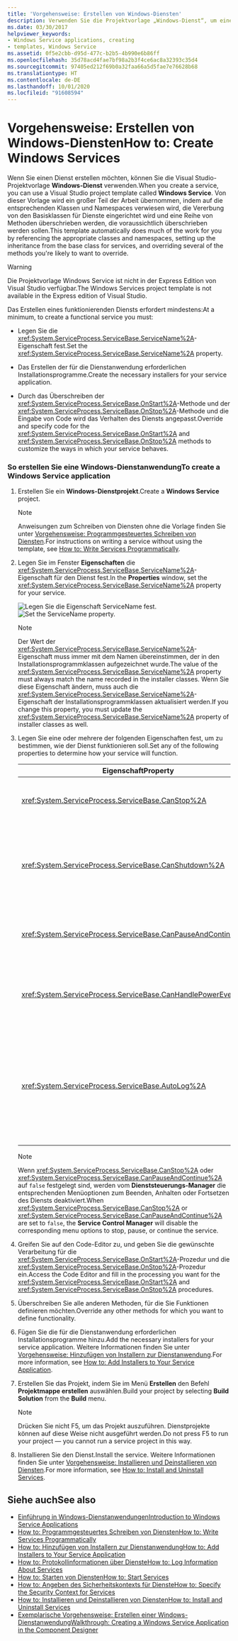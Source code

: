 ```yaml
---
title: 'Vorgehensweise: Erstellen von Windows-Diensten'
description: Verwenden Sie die Projektvorlage „Windows-Dienst“, um einen Dienst zu erstellen. Legen Sie die Eigenschaft ServiceName fest, erstellen Sie Installationsprogramme, und setzen Sie die Methoden OnStart und OnStop außer Kraft.
ms.date: 03/30/2017
helpviewer_keywords:
- Windows Service applications, creating
- templates, Windows Service
ms.assetid: 0f5e2cbb-d95d-477c-b2b5-4b990e6b86ff
ms.openlocfilehash: 35d78acd4fae7bf98a2b3f4ce6ac8a32393c35d4
ms.sourcegitcommit: 97405ed212f69b0a32faa66a5d5fae7e76628b68
ms.translationtype: HT
ms.contentlocale: de-DE
ms.lasthandoff: 10/01/2020
ms.locfileid: "91608594"
---
```

# <a name="how-to-create-windows-services"></a><span data-ttu-id="ba53e-104">Vorgehensweise: Erstellen von Windows-Diensten</span><span class="sxs-lookup"><span data-stu-id="ba53e-104">How to: Create Windows Services</span></span>
<span data-ttu-id="ba53e-105">Wenn Sie einen Dienst erstellen möchten, können Sie die Visual Studio-Projektvorlage **Windows-Dienst** verwenden.</span><span class="sxs-lookup"><span data-stu-id="ba53e-105">When you create a service, you can use a Visual Studio project template called **Windows Service**.</span></span> <span data-ttu-id="ba53e-106">Von dieser Vorlage wird ein großer Teil der Arbeit übernommen, indem auf die entsprechenden Klassen und Namespaces verwiesen wird, die Vererbung von den Basisklassen für Dienste eingerichtet wird und eine Reihe von Methoden überschrieben werden, die voraussichtlich überschrieben werden sollen.</span><span class="sxs-lookup"><span data-stu-id="ba53e-106">This template automatically does much of the work for you by referencing the appropriate classes and namespaces, setting up the inheritance from the base class for services, and overriding several of the methods you're likely to want to override.</span></span>  
  
> [!WARNING]
> <span data-ttu-id="ba53e-107">Die Projektvorlage Windows Service ist nicht in der Express Edition von Visual Studio verfügbar.</span><span class="sxs-lookup"><span data-stu-id="ba53e-107">The Windows Services project template is not available in the Express edition of Visual Studio.</span></span>  
  
 <span data-ttu-id="ba53e-108">Das Erstellen eines funktionierenden Diensts erfordert mindestens:</span><span class="sxs-lookup"><span data-stu-id="ba53e-108">At a minimum, to create a functional service you must:</span></span>  
  
- <span data-ttu-id="ba53e-109">Legen Sie die <xref:System.ServiceProcess.ServiceBase.ServiceName%2A>-Eigenschaft fest.</span><span class="sxs-lookup"><span data-stu-id="ba53e-109">Set the <xref:System.ServiceProcess.ServiceBase.ServiceName%2A> property.</span></span>  
  
- <span data-ttu-id="ba53e-110">Das Erstellen der für die Dienstanwendung erforderlichen Installationsprogramme.</span><span class="sxs-lookup"><span data-stu-id="ba53e-110">Create the necessary installers for your service application.</span></span>  
  
- <span data-ttu-id="ba53e-111">Durch das Überschreiben der <xref:System.ServiceProcess.ServiceBase.OnStart%2A>-Methode und der <xref:System.ServiceProcess.ServiceBase.OnStop%2A>-Methode und die Eingabe von Code wird das Verhalten des Diensts angepasst.</span><span class="sxs-lookup"><span data-stu-id="ba53e-111">Override and specify code for the <xref:System.ServiceProcess.ServiceBase.OnStart%2A> and <xref:System.ServiceProcess.ServiceBase.OnStop%2A> methods to customize the ways in which your service behaves.</span></span>  
  
### <a name="to-create-a-windows-service-application"></a><span data-ttu-id="ba53e-112">So erstellen Sie eine Windows-Dienstanwendung</span><span class="sxs-lookup"><span data-stu-id="ba53e-112">To create a Windows Service application</span></span>  
  
1. <span data-ttu-id="ba53e-113">Erstellen Sie ein **Windows-Dienstprojekt**.</span><span class="sxs-lookup"><span data-stu-id="ba53e-113">Create a **Windows Service** project.</span></span>  
  
    > [!NOTE]
    > <span data-ttu-id="ba53e-114">Anweisungen zum Schreiben von Diensten ohne die Vorlage finden Sie unter [Vorgehensweise: Programmgesteuertes Schreiben von Diensten](how-to-write-services-programmatically.md).</span><span class="sxs-lookup"><span data-stu-id="ba53e-114">For instructions on writing a service without using the template, see [How to: Write Services Programmatically](how-to-write-services-programmatically.md).</span></span>  
  
2. <span data-ttu-id="ba53e-115">Legen Sie im Fenster **Eigenschaften** die <xref:System.ServiceProcess.ServiceBase.ServiceName%2A>-Eigenschaft für den Dienst fest.</span><span class="sxs-lookup"><span data-stu-id="ba53e-115">In the **Properties** window, set the <xref:System.ServiceProcess.ServiceBase.ServiceName%2A> property for your service.</span></span>  
  
     <span data-ttu-id="ba53e-116">![Legen Sie die Eigenschaft ServiceName fest.](./media/windowsservice-servicename.PNG "WindowsService_ServiceName")</span><span class="sxs-lookup"><span data-stu-id="ba53e-116">![Set the ServiceName property.](./media/windowsservice-servicename.PNG "WindowsService_ServiceName")</span></span>  
  
    > [!NOTE]
    > <span data-ttu-id="ba53e-117">Der Wert der <xref:System.ServiceProcess.ServiceBase.ServiceName%2A>-Eigenschaft muss immer mit dem Namen übereinstimmen, der in den Installationsprogrammklassen aufgezeichnet wurde.</span><span class="sxs-lookup"><span data-stu-id="ba53e-117">The value of the <xref:System.ServiceProcess.ServiceBase.ServiceName%2A> property must always match the name recorded in the installer classes.</span></span> <span data-ttu-id="ba53e-118">Wenn Sie diese Eigenschaft ändern, muss auch die <xref:System.ServiceProcess.ServiceBase.ServiceName%2A>-Eigenschaft der Installationsprogrammklassen aktualisiert werden.</span><span class="sxs-lookup"><span data-stu-id="ba53e-118">If you change this property, you must update the <xref:System.ServiceProcess.ServiceBase.ServiceName%2A> property of installer classes as well.</span></span>  
  
3. <span data-ttu-id="ba53e-119">Legen Sie eine oder mehrere der folgenden Eigenschaften fest, um zu bestimmen, wie der Dienst funktionieren soll.</span><span class="sxs-lookup"><span data-stu-id="ba53e-119">Set any of the following properties to determine how your service will function.</span></span>  
  
    |<span data-ttu-id="ba53e-120">Eigenschaft</span><span class="sxs-lookup"><span data-stu-id="ba53e-120">Property</span></span>|<span data-ttu-id="ba53e-121">Einstellung</span><span class="sxs-lookup"><span data-stu-id="ba53e-121">Setting</span></span>|  
    |--------------|-------------|  
    |<xref:System.ServiceProcess.ServiceBase.CanStop%2A>|<span data-ttu-id="ba53e-122">Mit `True` wird angezeigt, dass vom Dienst Anforderungen zum Beenden angenommen werden. Mit `false` wird verhindert, dass der Dienst beendet werden kann.</span><span class="sxs-lookup"><span data-stu-id="ba53e-122">`True` to indicate that the service will accept requests to stop running; `false` to prevent the service from being stopped.</span></span>|  
    |<xref:System.ServiceProcess.ServiceBase.CanShutdown%2A>|<span data-ttu-id="ba53e-123">Mit `True` wird angegeben, dass der Dienst benachrichtigt werden soll, wenn der ausführende Computer heruntergefahren wird. Dadurch wird ermöglicht, dass die <xref:System.ServiceProcess.ServiceBase.OnShutdown%2A>-Prozedur aufgerufen werden kann.</span><span class="sxs-lookup"><span data-stu-id="ba53e-123">`True` to indicate that the service wants to receive notification when the computer on which it lives shuts down, enabling it to call the <xref:System.ServiceProcess.ServiceBase.OnShutdown%2A> procedure.</span></span>|  
    |<xref:System.ServiceProcess.ServiceBase.CanPauseAndContinue%2A>|<span data-ttu-id="ba53e-124">Mit `True` wird angegeben, dass vom Dienst Anforderungen zum Anhalten und Fortsetzen angenommen werden. Mit `false` wird verhindert, dass der Dienst angehalten oder fortgesetzt werden kann.</span><span class="sxs-lookup"><span data-stu-id="ba53e-124">`True` to indicate that the service will accept requests to pause or to resume running; `false` to prevent the service from being paused and resumed.</span></span>|  
    |<xref:System.ServiceProcess.ServiceBase.CanHandlePowerEvent%2A>|<span data-ttu-id="ba53e-125">Mit `True` wird angegeben, dass der Dienst Benachrichtigungen zu Änderungen des Leistungsstatus eines Computers verarbeiten kann. `false` gibt an, dass der Dienst nicht über diese Änderungen informiert wird.</span><span class="sxs-lookup"><span data-stu-id="ba53e-125">`True` to indicate that the service can handle notification of changes to the computer's power status; `false` to prevent the service from being notified of these changes.</span></span>|  
    |<xref:System.ServiceProcess.ServiceBase.AutoLog%2A>|<span data-ttu-id="ba53e-126">Mit `True` werden informative Einträge in das Anwendungsereignisprotokoll geschrieben, sobald vom Dienst eine Aktion durchgeführt wird. Mit `false` wird diese Funktion deaktiviert.</span><span class="sxs-lookup"><span data-stu-id="ba53e-126">`True` to write informational entries to the Application event log when your service performs an action; `false` to disable this functionality.</span></span> <span data-ttu-id="ba53e-127">Weitere Informationen finden Sie unter [Vorgehensweise: Protokollinformationen über Dienste](how-to-log-information-about-services.md).</span><span class="sxs-lookup"><span data-stu-id="ba53e-127">For more information, see [How to: Log Information About Services](how-to-log-information-about-services.md).</span></span> <span data-ttu-id="ba53e-128">**Hinweis**:  <xref:System.ServiceProcess.ServiceBase.AutoLog%2A> ist standardmäßig auf `true` festgelegt.</span><span class="sxs-lookup"><span data-stu-id="ba53e-128">**Note:**  By default, <xref:System.ServiceProcess.ServiceBase.AutoLog%2A> is set to `true`.</span></span>|  
  
    > [!NOTE]
    > <span data-ttu-id="ba53e-129">Wenn <xref:System.ServiceProcess.ServiceBase.CanStop%2A> oder <xref:System.ServiceProcess.ServiceBase.CanPauseAndContinue%2A> auf `false` festgelegt sind, werden vom **Dienststeuerungs-Manager** die entsprechenden Menüoptionen zum Beenden, Anhalten oder Fortsetzen des Diensts deaktiviert.</span><span class="sxs-lookup"><span data-stu-id="ba53e-129">When <xref:System.ServiceProcess.ServiceBase.CanStop%2A> or <xref:System.ServiceProcess.ServiceBase.CanPauseAndContinue%2A> are set to `false`, the **Service Control Manager** will disable the corresponding menu options to stop, pause, or continue the service.</span></span>  
  
4. <span data-ttu-id="ba53e-130">Greifen Sie auf den Code-Editor zu, und geben Sie die gewünschte Verarbeitung für die <xref:System.ServiceProcess.ServiceBase.OnStart%2A>-Prozedur und die <xref:System.ServiceProcess.ServiceBase.OnStop%2A>-Prozedur ein.</span><span class="sxs-lookup"><span data-stu-id="ba53e-130">Access the Code Editor and fill in the processing you want for the <xref:System.ServiceProcess.ServiceBase.OnStart%2A> and <xref:System.ServiceProcess.ServiceBase.OnStop%2A> procedures.</span></span>  
  
5. <span data-ttu-id="ba53e-131">Überschreiben Sie alle anderen Methoden, für die Sie Funktionen definieren möchten.</span><span class="sxs-lookup"><span data-stu-id="ba53e-131">Override any other methods for which you want to define functionality.</span></span>  
  
6. <span data-ttu-id="ba53e-132">Fügen Sie die für die Dienstanwendung erforderlichen Installationsprogramme hinzu.</span><span class="sxs-lookup"><span data-stu-id="ba53e-132">Add the necessary installers for your service application.</span></span> <span data-ttu-id="ba53e-133">Weitere Informationen finden Sie unter [Vorgehensweise: Hinzufügen von Installern zur Dienstanwendung](how-to-add-installers-to-your-service-application.md).</span><span class="sxs-lookup"><span data-stu-id="ba53e-133">For more information, see [How to: Add Installers to Your Service Application](how-to-add-installers-to-your-service-application.md).</span></span>  
  
7. <span data-ttu-id="ba53e-134">Erstellen Sie das Projekt, indem Sie im Menü **Erstellen** den Befehl **Projektmappe erstellen** auswählen.</span><span class="sxs-lookup"><span data-stu-id="ba53e-134">Build your project by selecting **Build Solution** from the **Build** menu.</span></span>  
  
    > [!NOTE]
    > <span data-ttu-id="ba53e-135">Drücken Sie nicht F5, um das Projekt auszuführen. Dienstprojekte können auf diese Weise nicht ausgeführt werden.</span><span class="sxs-lookup"><span data-stu-id="ba53e-135">Do not press F5 to run your project — you cannot run a service project in this way.</span></span>  
  
8. <span data-ttu-id="ba53e-136">Installieren Sie den Dienst.</span><span class="sxs-lookup"><span data-stu-id="ba53e-136">Install the service.</span></span> <span data-ttu-id="ba53e-137">Weitere Informationen finden Sie unter [Vorgehensweise: Installieren und Deinstallieren von Diensten](how-to-install-and-uninstall-services.md).</span><span class="sxs-lookup"><span data-stu-id="ba53e-137">For more information, see [How to: Install and Uninstall Services](how-to-install-and-uninstall-services.md).</span></span>  
  
## <a name="see-also"></a><span data-ttu-id="ba53e-138">Siehe auch</span><span class="sxs-lookup"><span data-stu-id="ba53e-138">See also</span></span>

- [<span data-ttu-id="ba53e-139">Einführung in Windows-Dienstanwendungen</span><span class="sxs-lookup"><span data-stu-id="ba53e-139">Introduction to Windows Service Applications</span></span>](introduction-to-windows-service-applications.md)
- [<span data-ttu-id="ba53e-140">How to: Programmgesteuertes Schreiben von Diensten</span><span class="sxs-lookup"><span data-stu-id="ba53e-140">How to: Write Services Programmatically</span></span>](how-to-write-services-programmatically.md)
- [<span data-ttu-id="ba53e-141">How to: Hinzufügen von Installern zur Dienstanwendung</span><span class="sxs-lookup"><span data-stu-id="ba53e-141">How to: Add Installers to Your Service Application</span></span>](how-to-add-installers-to-your-service-application.md)
- [<span data-ttu-id="ba53e-142">How to: Protokollinformationen über Dienste</span><span class="sxs-lookup"><span data-stu-id="ba53e-142">How to: Log Information About Services</span></span>](how-to-log-information-about-services.md)
- [<span data-ttu-id="ba53e-143">How to: Starten von Diensten</span><span class="sxs-lookup"><span data-stu-id="ba53e-143">How to: Start Services</span></span>](how-to-start-services.md)
- [<span data-ttu-id="ba53e-144">How to: Angeben des Sicherheitskontexts für Dienste</span><span class="sxs-lookup"><span data-stu-id="ba53e-144">How to: Specify the Security Context for Services</span></span>](how-to-specify-the-security-context-for-services.md)
- [<span data-ttu-id="ba53e-145">How to: Installieren und Deinstallieren von Diensten</span><span class="sxs-lookup"><span data-stu-id="ba53e-145">How to: Install and Uninstall Services</span></span>](how-to-install-and-uninstall-services.md)
- [<span data-ttu-id="ba53e-146">Exemplarische Vorgehensweise: Erstellen einer Windows-Dienstanwendung</span><span class="sxs-lookup"><span data-stu-id="ba53e-146">Walkthrough: Creating a Windows Service Application in the Component Designer</span></span>](walkthrough-creating-a-windows-service-application-in-the-component-designer.md)
